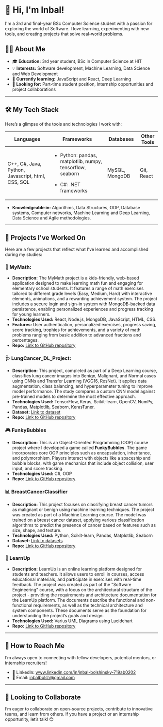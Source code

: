 # 👋 Hi, I'm Inbal!

I'm a 3rd and final-year BSc Computer Science student with a passion for exploring the world of Software. I love learning, experimenting with new tools, and creating projects that solve real-world problems.

## 👨‍🎓 About Me

- 🎓 **Education:** 3rd year student, BSc in Computer Science at HIT
- 💡 **Interests:** Software development, Machine Learning, Data Science and Web Development
- 🌱 **Currently learning:** JavaScript and React, Deep Learning
- 👯 **Looking for:** Part-time student position, Internship opportunities and project collaborations

---

## 🛠️ My Tech Stack

Here’s a glimpse of the tools and technologies I work with:

| **Languages**  | **Frameworks**  | **Databases**  | **Other Tools**  |
|----------------|-----------------|----------------|------------------|
| C++, C#, Java, Python, Javascript, html, CSS, SQL | <ul><li>Python: pandas, matplotlib, numpy, tensorflow, seaborn </li></ul> <ul><li>C#: .NET frameworks</li>| MySQL, MongoDB | Git, React |

- **Knowledgeable in:** Algorithms, Data Structures, OOP, Database systems, Computer networks, Machine Learning and Deep Learning, Data Science and Agile methodologies.
  
---

## 🌟 Projects I've Worked On

Here are a few projects that reflect what I've learned and accomplished during my studies:

### 🧮 MyMath:

- **Description:** The MyMath project is a kids-friendly, web-based application designed to make learning math fun and engaging for elementary school students. It features a range of math exercises tailored to different grade levels (Easy, Medium, Hard) with interactive elements, animations, and a rewarding achievement system. The project includes a secure login and sign-in system with MongoDB-backed data persistence, enabling personalized experiences and progress tracking for young learners.
- **Technologies Used:** React, Node.js, MongoDB, JavaScript, HTML, CSS.
- **Features:** User authentication, personalized exercises, progress saving, score tracking, trophies for achievements, and a variety of math problems ranging from basic addition to advanced fractions and percentages.
- **Repo:** [Link to GitHub repository](https://github.com/InbalBolshinsky/MyMath/main)

### 🩺 LungCancer_DL_Project:
- **Description:** This project, completed as part of a Deep Learning course, classifies lung cancer images into Benign, Malignant, and Normal cases using CNNs and Transfer Learning (VGG16, ResNet). It applies data augmentation, class balancing, and hyperparameter tuning to improve model performance. The study compares a custom CNN model against pre-trained models to determine the most effective approach.
- **Technologies Used:** TensorFlow, Keras, Scikit-learn, OpenCV, NumPy, Pandas, Matplotlib, Seaborn, KerasTuner.
- **Dataset:** [Link to dataset](https://www.kaggle.com/datasets/adityamahimkar/iqothnccd-lung-cancer-dataset/data)
- **Repo:** [Link to GitHub repository](https://github.com/InbalBolshinsky/LungCancer_DL_Project/main)

### :video_game: FunkyBubbles
- **Description:** This is an Object-Oriented Programming (OOP) course project where I developed a game called **FunkyBubbles**. The game incorporates core OOP principles such as encapsulation, inheritance, and polymorphism. Players interact with objects like a spaceship and bubble blocks, with game mechanics that include object collision, user input, and score tracking.
- **Technologies Used:** C#, OOP
- **Repo:** [Link to GitHub repository](https://github.com/InbalBolshinsky/bubbles/tree/main)

### 📊 BreastCancerClassifier
- **Description:** This project focuses on classifying breast cancer tumors as malignant or benign using machine learning techniques. The project was created as part of a Machine Learning course. The model was trained on a breast cancer dataset, applying various classification algorithms to predict the presence of cancer based on features such as size, shape, and texture.
- **Technologies Used:** Python, Scikit-learn, Pandas, Matplotlib, Seaborn
- **Dataset:** [Link to datasets](https://drive.google.com/drive/folders/1xmdHvW-nqC8fD1rcwlVWpo61xBODbJ8y?usp=drive_link)
- **Repo:** [Link to GitHub repository](https://github.com/InbalBolshinsky/Assigment-2-ML)
  
### :memo: LearnUp
- **Description:** LearnUp is an online learning platform designed for students and teachers. It allows users to enroll in courses, access educational materials, and participate in exercises with real-time feedback. The project was created as part of the "Software Engineering" course, with a focus on the architectural structure of the project - providing the requirements and architecture documentation for the LearnUp platform. The documents describe the functional and non-functional requirements, as well as the technical architecture and system components. These documents serve as the foundation for understanding the project’s goals and design.
- **Technologies Used:** Varius UML Diagrams using Lucidchart
- **Repo:** [Link to GitHub repository](https://github.com/InbalBolshinsky/LearnUp)
---

## 💼 How to Reach Me

I’m always open to connecting with fellow developers, potential mentors, or internship recruiters!

- 💼 LinkedIn: www.linkedin.com/in/inbal-bolshinsky-719ab0202
- 📧 Email: inbalbolsh@gmail.com

---

## 🤝 Looking to Collaborate

I’m eager to collaborate on open-source projects, contribute to innovative teams, and learn from others. If you have a project or an internship opportunity, let’s talk! 😊
